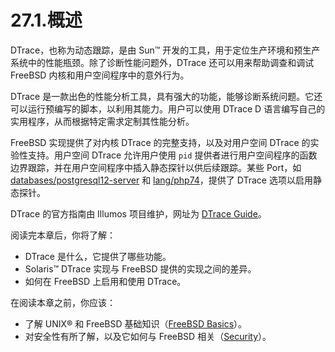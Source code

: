 # 27.1.概述

DTrace，也称为动态跟踪，是由 Sun™ 开发的工具，用于定位生产环境和预生产系统中的性能瓶颈。除了诊断性能问题外，DTrace 还可以用来帮助调查和调试 FreeBSD 内核和用户空间程序中的意外行为。

DTrace 是一款出色的性能分析工具，具有强大的功能，能够诊断系统问题。它还可以运行预编写的脚本，以利用其能力。用户可以使用 DTrace D 语言编写自己的实用程序，从而根据特定需求定制其性能分析。

FreeBSD 实现提供了对内核 DTrace 的完整支持，以及对用户空间 DTrace 的实验性支持。用户空间 DTrace 允许用户使用 `pid` 提供者进行用户空间程序的函数边界跟踪，并在用户空间程序中插入静态探针以供后续跟踪。某些 Port，如 [databases/postgresql12-server](https://cgit.freebsd.org/ports/tree/databases/postgresql12-server/) 和 [lang/php74](https://cgit.freebsd.org/ports/tree/lang/php74/)，提供了 DTrace 选项以启用静态探针。

DTrace 的官方指南由 Illumos 项目维护，网址为 [DTrace Guide](https://illumos.org/books/dtrace/bookinfo.html)。

阅读完本章后，你将了解：

* DTrace 是什么，它提供了哪些功能。
* Solaris™ DTrace 实现与 FreeBSD 提供的实现之间的差异。
* 如何在 FreeBSD 上启用和使用 DTrace。

在阅读本章之前，你应该：

* 了解 UNIX® 和 FreeBSD 基础知识（[FreeBSD Basics](https://docs.freebsd.org/en/books/handbook/basics/#basics)）。
* 对安全性有所了解，以及它如何与 FreeBSD 相关（[Security](https://docs.freebsd.org/en/books/handbook/security/#security)）。
